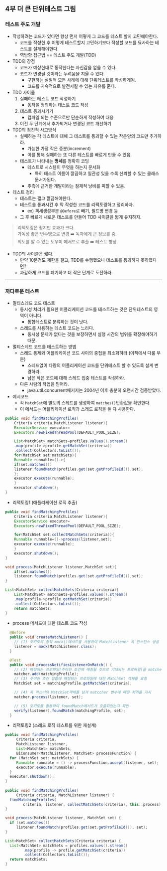 ## 4부 더 큰 단위테스트 그림

### 테스트 주도 개발

- 작성하려는 코드가 있다면 항상 먼저 어떻게 그 코드를 테스트 할지 고민해야한다.
    - 코드를 작성한 후 어떻게 테스트할지 고민하기보다 작성할 코드를 묘사하는 테스트를 설계해야한다.
    - 역방향 접근법 == 테스트 주도 개발(TDD)
- TDD의 장점
    - 코드가 예상한대로 동작한다는 자신감을 얻을 수 있다.
    - 코드가 변경될 것이라는 두려움을 지울 수 있다.
        - 구현하는 실질적 모든 사례에 대해 단위테스트를 작성하게됨.
        - 코드를 지속적으로 발전시킬 수 있는 자유를 준다.
- TDD 사이클
    1. 실패하는 테스트 코드 작성하기    
       - 동작을 정의하는 테스트 코드 작성
    2. 테스트 통과시키기   
       - 컴파일 되는 수준으로만 단순하게 작성하여 대응
    3. 이전 두 단계에서 추가되거나 변경된 코드 개선하기
- TDD의 점진적 사고방식
    - 실패하는 각 테스트에 대해 그 테스트를 통과할 수 있는 작은양의 코드만 추가하라.
        - 가능한 가장 작은 증분(increment)
        - 이를 통해 실패하는 또 다른 테스트를 빠르게 만들 수 있음.
    - 테스트가 나타내는 **명세**를 정확히 코딩
        - 테스트로 시스템이 무엇을 하는지 문서화
            - 특히 테스트 이름이 깔끔하고 일관성 있을 수록 신뢰할 수 있는 클래스 문서가된다.
        - 추측에 근거한 개발이라는 잠재적 낭비를 피할 수 있음.
- 테스트 정리
    - 테스트는 짧고 깔끔해야한다.
    - 테스트를 통과시킨 후 막 작성한 코드를 리팩토링하고 정리하자.
        - ex) 객세생성부분 `@Before`로 빼기, 필드명 변경 등
    - 그 후 빠르게 새로운 테스트를 만들어 TDD 사이클을 짧게 유지하자.

> 리팩토링은 쉽지만 효과가 크다.   
> 가독성 좋은 변수명으로 변경 :arrow_right: 독자에게 큰 정보를 줌.   
> 의도를 알 수 있는 도우미 메서드로 추출 :arrow_right: 테스트 향상.

- TDD의 사이클은 짧다.
    - 만약 10분정도 제한을 걸고, TDD를 수행했으나 테스트를 통과하지 못하였다면?
    - 과감하게 코드를 폐기하고 더 작은 단계로 도전하라.

---

### 까다로운 테스트

- 멀티스레드 코드 테스트
    - 동시성 처리가 필요한 어플리케이션 코드를 테스트하는 것은 단위테스트의 영역이 아니다.
        - 통합테스트로 분류하는 것이 낫다.
    - 스레드를 사용하는 테스트 코드는 느리다.
        - 동시성 문제가 없다는 것을 보장하면서 실행 시간의 범위를 확장해야하기 때문.
- 멀티스레드 코드를 테스트하는 방법
    - 스레드 통제와 어플리케이션 코드 사이의 중첩을 최소화하라.(이책에서 다룰 부분)
        - 스레드없이 다량의 어플리케이션 코드를 단위테스트 할 수 있도록 설계 변경하라.
        - 남은 작은 코드에 대해 스레드 집중 테스트를 작성하라.
    - 다른 사람의 작업을 믿어라.
        - java.util.concurrent패키지는 2004년 이후 충분히 오랜시간 검증받았다.
- 예시코드
    - 각 `MatchSet`에 별도의 스레드를 생성하여 `matches()`반환값을 확인한다.
    - 이 메서드는 어플리케이션 로직과 스레드 로직을 둘 다 사용한다.
```java
public void findMatchingProfiles(
    Criteria criteria,MatchListener listener){
    ExecutorService executor=
    Executors.newFixedThreadPool(DEFAULT_POOL_SIZE);

    List<MatchSet> matchSets=profiles.values().stream()
    .map(profile->profile.getMatchSet(criteria))
    .collect(Collectors.toList());
    for(MatchSet set:matchSets){
    Runnable runnable=()->{
    if(set.matches())
    listener.foundMatch(profiles.get(set.getProfileId()),set);
    };
    executor.execute(runnable);
    }
    executor.shutdown();
}
```
- 리팩토링1 (애플리케이션 로직 추출)
```java
public void findMatchingProfiles(
    Criteria criteria,MatchListener listener){
    ExecutorService executor=
    Executors.newFixedThreadPool(DEFAULT_POOL_SIZE);

    for(MatchSet set:collectMatchSets(criteria)){
    Runnable runnable=()->process(listener,set);
    executor.execute(runnable);
    }
    executor.shutdown();
}

void process(MatchListener listener,MatchSet set){
    if(set.matches())
    listener.foundMatch(profiles.get(set.getProfileId()),set);
}

List<MatchSet> collectMatchSets(Criteria criteria){
    List<MatchSet> matchSets=profiles.values().stream()
    .map(profile->profile.getMatchSet(criteria))
    .collect(Collectors.toList());
    return matchSets;
}
```
- process 메서드에 대한 테스트 코드 작성
```java
  @Before
  public void createMatchListener() {
    // (1) 모키토의 정적 mock()메서드를 사용하여 MatchListener 목 인스턴스 생성
    listener = mock(MatchListener.class);
  }

  @Test
  public void processNotifiesListenerOnMatch() {
    // (2) 매칭되는 프로파일(주어진 조건에 매칭될 것으로 기대되는 프로파일)을 matcher변수에 추가
    matcher.add(matchingProfile);
    // (3) 주어진 조건 집합에 매칭되는 프로파일에 대한 MatchSet 객체를 요청
    MatchSet set = matchingProfile.getMatchSet(criteria);

    // (4) 목 리스너와 MatchSet객체를 넘겨 matccher 변수에 매칭 처리를 지시
    matcher.process(listener, set);

    // (5) 모키토를 활용하여 foundMatch메서드가 호출되었는지 확인
    verify(listener).foundMatch(matchingProfile, set);
  }
```
- 리팩토링2 (스레드 로직 테스트를 위한 재설계)
```java
public void findMatchingProfiles( 
     Criteria criteria, 
     MatchListener listener, 
     List<MatchSet> matchSets,
     BiConsumer<MatchListener, MatchSet> processFunction) {
  for (MatchSet set: matchSets) {
     Runnable runnable = () -> processFunction.accept(listener, set); 
     executor.execute(runnable);
  }
  executor.shutdown();
}
 
public void findMatchingProfiles( 
     Criteria criteria, MatchListener listener) { 
  findMatchingProfiles(
        criteria, listener, collectMatchSets(criteria), this::process);
}

void process(MatchListener listener, MatchSet set) {
  if (set.matches())
     listener.foundMatch(profiles.get(set.getProfileId()), set);
}

List<MatchSet> collectMatchSets(Criteria criteria) {
  List<MatchSet> matchSets = profiles.values().stream()
        .map(profile -> profile.getMatchSet(criteria))
        .collect(Collectors.toList());
  return matchSets;
}
```
